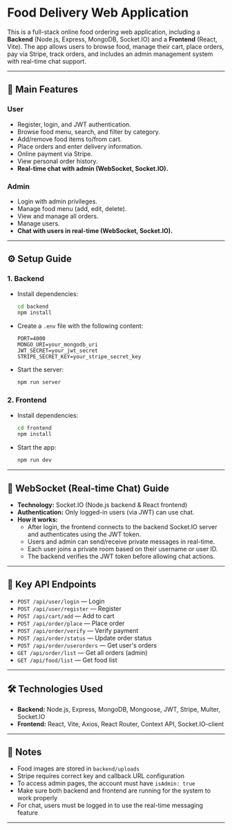 # Food Delivery Web Application

This is a full-stack online food ordering web application, including a **Backend** (Node.js, Express, MongoDB, Socket.IO) and a **Frontend** (React, Vite). The app allows users to browse food, manage their cart, place orders, pay via Stripe, track orders, and includes an admin management system with real-time chat support.

---

## 🚀 Main Features

### User
- Register, login, and JWT authentication.
- Browse food menu, search, and filter by category.
- Add/remove food items to/from cart.
- Place orders and enter delivery information.
- Online payment via Stripe.
- View personal order history.
- **Real-time chat with admin (WebSocket, Socket.IO).**

### Admin
- Login with admin privileges.
- Manage food menu (add, edit, delete).
- View and manage all orders.
- Manage users.
- **Chat with users in real-time (WebSocket, Socket.IO).**

---

## ⚙️ Setup Guide

### 1. Backend

- Install dependencies:
    ```bash
    cd backend
    npm install
    ```
- Create a `.env` file with the following content:
    ```
    PORT=4000
    MONGO_URI=your_mongodb_uri
    JWT_SECRET=your_jwt_secret
    STRIPE_SECRET_KEY=your_stripe_secret_key
    ```
- Start the server:
    ```bash
    npm run server
    ```

### 2. Frontend

- Install dependencies:
    ```bash
    cd frontend
    npm install
    ```
- Start the app:
    ```bash
    npm run dev
    ```

---

## 💬 WebSocket (Real-time Chat) Guide

- **Technology:** Socket.IO (Node.js backend & React frontend)
- **Authentication:** Only logged-in users (via JWT) can use chat.
- **How it works:**
    - After login, the frontend connects to the backend Socket.IO server and authenticates using the JWT token.
    - Users and admin can send/receive private messages in real-time.
    - Each user joins a private room based on their username or user ID.
    - The backend verifies the JWT token before allowing chat actions.

---

## 🔗 Key API Endpoints

- `POST /api/user/login` — Login
- `POST /api/user/register` — Register
- `POST /api/cart/add` — Add to cart
- `POST /api/order/place` — Place order
- `POST /api/order/verify` — Verify payment
- `POST /api/order/status` — Update order status
- `POST /api/order/userorders` — Get user's orders
- `GET /api/order/list` — Get all orders (admin)
- `GET /api/food/list` — Get food list

---

## 🛠️ Technologies Used

- **Backend:** Node.js, Express, MongoDB, Mongoose, JWT, Stripe, Multer, Socket.IO
- **Frontend:** React, Vite, Axios, React Router, Context API, Socket.IO-client

---

## 📌 Notes

- Food images are stored in `backend/uploads`
- Stripe requires correct key and callback URL configuration
- To access admin pages, the account must have `isAdmin: true`
- Make sure both backend and frontend are running for the system to work properly
- For chat, users must be logged in to use the real-time messaging feature

---
